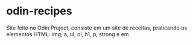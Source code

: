 # odin-recipes
Site feito no Odin Project, consiste em um site de receitas, praticando os elementos HTML: img, a, ul, ol, h1, p, strong e em